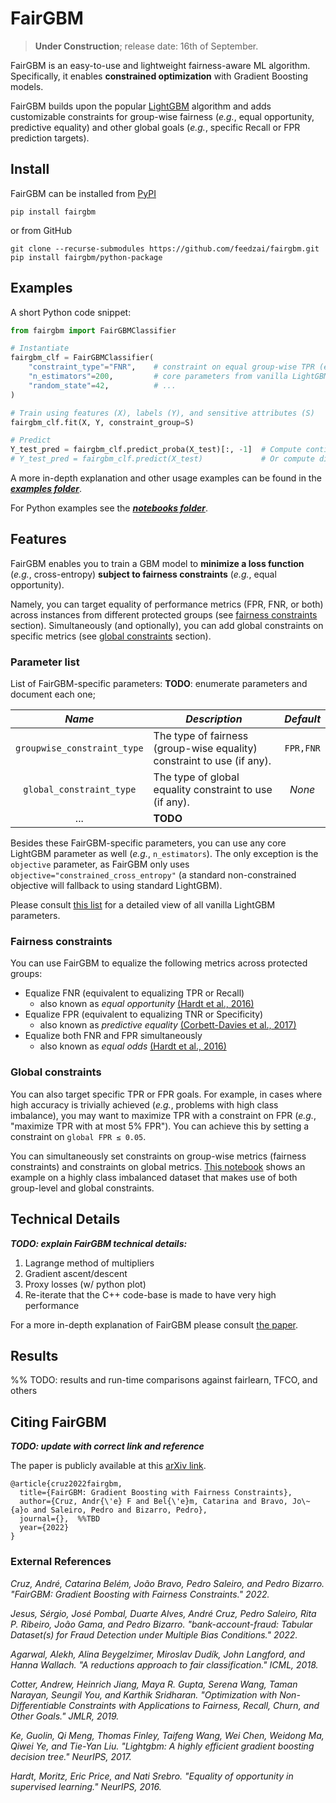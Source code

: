 # FairGBM

> **Under Construction**; release date: 16th of September.

FairGBM is an easy-to-use and lightweight fairness-aware ML algorithm.
Specifically, it enables **constrained optimization** with Gradient Boosting models.

FairGBM builds upon the popular [LightGBM](https://github.com/microsoft/LightGBM) algorithm and adds customizable
constraints for group-wise fairness (_e.g._, equal opportunity, predictive equality) and other global goals (_e.g._,
specific Recall or FPR prediction targets).

## Install

FairGBM can be installed from [PyPI](https://pypi.org/project/fairgbm/) <!-- TODO: FairGBM pypi link -->

```pip install fairgbm```

or from GitHub

```
git clone --recurse-submodules https://github.com/feedzai/fairgbm.git
pip install fairgbm/python-package
```

## Examples

A short Python code snippet:
```python
from fairgbm import FairGBMClassifier

# Instantiate
fairgbm_clf = FairGBMClassifier(
    "constraint_type"="FNR",    # constraint on equal group-wise TPR (equal opportunity)
    "n_estimators"=200,         # core parameters from vanilla LightGBM
    "random_state"=42,          # ...
)

# Train using features (X), labels (Y), and sensitive attributes (S)
fairgbm_clf.fit(X, Y, constraint_group=S)

# Predict
Y_test_pred = fairgbm_clf.predict_proba(X_test)[:, -1]  # Compute continuous class probabilities (recommended)
# Y_test_pred = fairgbm_clf.predict(X_test)             # Or compute discrete class predictions
```

A more in-depth explanation and other usage examples can be found in the [**_examples folder_**](/examples).

For Python examples see the [**_notebooks folder_**](/examples/FairGBM-python-notebooks).


## Features

FairGBM enables you to train a GBM model to **minimize a loss function** (_e.g._, cross-entropy) **subject to fairness 
constraints** (_e.g._, equal opportunity).

Namely, you can target equality of performance metrics (FPR, FNR, or both) across instances from different protected groups (see [fairness constraints](#fairness-constraints) section).
Simultaneously (and optionally), you can add global constraints on specific metrics (see [global constraints](#global-constraints) section).

### Parameter list

List of FairGBM-specific parameters:
**TODO**: enumerate parameters and document each one;

| _Name_ | _Description_ | _Default_ |
|:------:|---------------|:---------:|
| `groupwise_constraint_type` | The type of fairness (group-wise equality) constraint to use (if any). | `FPR,FNR` |
| `global_constraint_type` | The type of global equality constraint to use (if any). | _None_ |
| ... | **TODO** |

Besides these FairGBM-specific parameters, you can use any core LightGBM parameter as well (_e.g._, 
`n_estimators`). The only exception is the `objective` parameter, as FairGBM only uses 
`objective="constrained_cross_entropy"` (a standard non-constrained objective will fallback to using standard LightGBM).

Please consult [this list](https://lightgbm.readthedocs.io/en/latest/Parameters.html#core-parameters) for a detailed 
view of all vanilla LightGBM parameters.


### Fairness constraints

You can use FairGBM to equalize the following metrics across protected groups:
- Equalize FNR (equivalent to equalizing TPR or Recall)
    - also known as _equal opportunity_ [(Hardt et al., 2016)](#external-references)
- Equalize FPR (equivalent to equalizing TNR or Specificity)
    - also known as _predictive equality_ [(Corbett-Davies et al., 2017)](#external-references)
- Equalize both FNR and FPR simultaneously
    - also known as _equal odds_ [(Hardt et al., 2016)](#external-references)

<!--
Take the following hypothetical example:

If you're training an algorithm to predict mortgage defaults, a valuable fairness criterion may be equalizing FPR 
among people from different ethnicities.
This ensures that for two people that will successfully repay their loans, their likelihood of being wrongly denied
access to credit is the same regardless of ethnicity.
This is known as a _punitive_ setting, as a positive prediction (predicted to default) leads to a negative outcome
(loan application denied).

Conversely, if you're training an ML model in an _assistive_ setting (_i.e._, a positive prediction leads to a 
positive outcome for the person), you may want to target equalizing FNR.
-->

### Global constraints

You can also target specific TPR or FPR goals.
For example, in cases where high accuracy is trivially achieved (_e.g._, problems with high class imbalance),
you may want to maximize TPR with a constraint on FPR (_e.g._, "maximize TPR with at most 5% FPR").
You can achieve this by setting a constraint on `global FPR ≤ 0.05`.

You can simultaneously set constraints on group-wise metrics (fairness constraints) and constraints on global metrics.
[This notebook](/examples/FairGBM-python-notebooks) shows an example on a highly class imbalanced dataset that makes use of both group-level and global constraints.


## Technical Details

_**TODO: explain FairGBM technical details:**_
1. Lagrange method of multipliers
2. Gradient ascent/descent
3. Proxy losses (w/ python plot)
4. Re-iterate that the C++ code-base is made to have very high performance

For a more in-depth explanation of FairGBM please consult [the paper](#citing-fairgbm).


## Results

%% TODO: results and run-time comparisons against fairlearn, TFCO, and others


## Citing FairGBM
_**TODO: update with correct link and reference**_

The paper is publicly available at this [arXiv link](https://arxiv.org/abs/2103.12715).

```
@article{cruz2022fairgbm,
  title={FairGBM: Gradient Boosting with Fairness Constraints},
  author={Cruz, Andr{\'e} F and Bel{\'e}m, Catarina and Bravo, Jo\~{a}o and Saleiro, Pedro and Bizarro, Pedro},
  journal={},  %%TBD
  year={2022}
}
```

### External References

[comment]: <> (FairGBM)
_Cruz, André, Catarina Belém, João Bravo, Pedro Saleiro, and Pedro Bizarro. "FairGBM: Gradient Boosting with Fairness Constraints." 2022._

[comment]: <> (Account-opening fraud dataset)
_Jesus, Sérgio, José Pombal, Duarte Alves, André Cruz, Pedro Saleiro, Rita P. Ribeiro, João Gama, and Pedro Bizarro. "bank-account-fraud: Tabular Dataset(s) for Fraud Detection under Multiple Bias Conditions." 2022._

[comment]: <> (Fairlearn)
_Agarwal, Alekh, Alina Beygelzimer, Miroslav Dudík, John Langford, and Hanna Wallach. "A reductions approach to fair classification." ICML, 2018._

[comment]: <> (TensorFlow constrained optimization)
_Cotter, Andrew, Heinrich Jiang, Maya R. Gupta, Serena Wang, Taman Narayan, Seungil You, and Karthik Sridharan. "Optimization with Non-Differentiable Constraints with Applications to Fairness, Recall, Churn, and Other Goals." JMLR, 2019._

[comment]: <> (LightGBM)
_Ke, Guolin, Qi Meng, Thomas Finley, Taifeng Wang, Wei Chen, Weidong Ma, Qiwei Ye, and Tie-Yan Liu. "Lightgbm: A highly efficient gradient boosting decision tree." NeurIPS, 2017._

[comment]: <> (Equality of opportunity)
_Hardt, Moritz, Eric Price, and Nati Srebro. "Equality of opportunity in supervised learning." NeurIPS, 2016._
